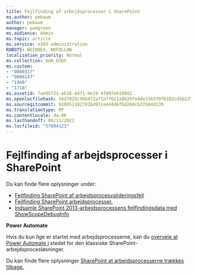 ```yaml
---
title: Fejlfinding af arbejdsprocesser i SharePoint
ms.author: pebaum
author: pebaum
manager: pamgreen
ms.audience: Admin
ms.topic: article
ms.service: o365-administration
ROBOTS: NOINDEX, NOFOLLOW
localization_priority: Normal
ms.collection: Adm_O365
ms.custom:
- "9000317"
- "9000147"
- "1940"
- "1718"
ms.assetid: 7ae05f21-eb16-4d71-9e19-4f097eb100d2
ms.openlocfilehash: 34d7029c90b4f2a71e7f621a0b20fe4de3365f0f6182cd5b125a8c1a6055222a
ms.sourcegitcommit: 920051182781bd97ce4d4d6fbd268cb37b84d239
ms.translationtype: MT
ms.contentlocale: da-DK
ms.lasthandoff: 08/11/2021
ms.locfileid: "57894121"
---
```

# <a name="troubleshoot-workflows-in-sharepoint"></a>Fejlfinding af arbejdsprocesser i SharePoint

Du kan finde flere oplysninger under:

- [Fejlfinding SharePoint af arbejdsprocesvalideringsfejl](https://docs.microsoft.com/sharepoint/dev/general-development/troubleshooting-sharepoint-server-workflow-validation-errors-in-visio)
- [Fejlfinding SharePoint arbejdsprocesser.](https://docs.microsoft.com/sharepoint/dev/general-development/debugging-sharepoint-server-workflows)
- [Indsamle SharePoint 2013-arbejdsprocessens fejlfindingsdata med ShowScopeDebugInfo](https://docs.microsoft.com/sharepoint/troubleshoot/workflows/gather-workflow-data)

**Power Automate**

Hvis du kun lige er startet med arbejdsprocesserne, kan du [overveje at Power Automate i](https://docs.microsoft.com/power-automate/modern-approvals) stedet for den klassiske SharePoint-arbejdsprocesløsninger.

Du kan finde flere oplysninger [SharePoint at arbejdsprocesserne trækkes tilbage.](https://docs.microsoft.com/alchemyinsights/sharepoint-workflows-retiring)
